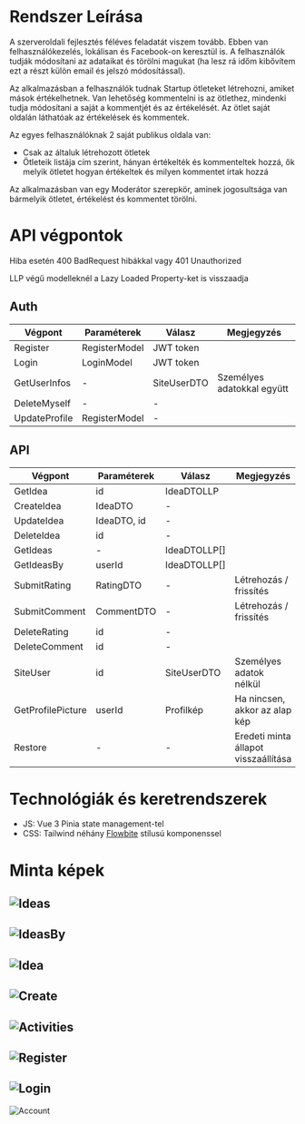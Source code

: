 # Rendszer Leírása
A szerveroldali fejlesztés féléves feladatát viszem tovább. Ebben van felhasználókezelés, lokálisan és Facebook-on keresztül is. A felhasználók tudják módosítani az adataikat és törölni magukat (ha lesz rá időm kibővítem ezt a részt külön email és jelszó módosítással).

Az alkalmazásban a felhasználók tudnak Startup ötleteket létrehozni, amiket mások értékelhetnek. Van lehetőség kommentelni is az ötlethez, mindenki tudja módosítani a saját a kommentjét és az értékelését. Az ötlet saját oldalán láthatóak az értékelések és kommentek.

Az egyes felhasználóknak 2 saját publikus oldala van:
* Csak az általuk létrehozott ötletek
* Ötleteik listája cím szerint, hányan értékelték és kommenteltek hozzá, ők melyik ötletet hogyan értékeltek és milyen kommentet írtak hozzá

Az alkalmazásban van egy Moderátor szerepkör, aminek jogosultsága van bármelyik ötletet, értékelést és kommentet törölni.

# API végpontok

Hiba esetén 400 BadRequest hibákkal vagy 401 Unauthorized

LLP végű modelleknél a Lazy Loaded Property-ket is visszaadja

## Auth

|Végpont      |Paraméterek  |Válasz      |Megjegyzés                |
|-------------|-------------|------------|--------------------------|
|Register     |RegisterModel|JWT token   |                          |
|Login        |LoginModel   |JWT token   |                          |
|GetUserInfos |-            |SiteUserDTO |Személyes adatokkal együtt|
|DeleteMyself |-            |-           |                          |
|UpdateProfile|RegisterModel|-           |                          |

## API

|Végpont          |Paraméterek  |Válasz      |Megjegyzés                          |
|-----------------|-------------|------------|------------------------------------|
|GetIdea          |id           |IdeaDTOLLP  |                                    |
|CreateIdea       |IdeaDTO      |-           |                                    |
|UpdateIdea       |IdeaDTO, id  |-           |                                    |
|DeleteIdea       |id           |-           |                                    |
|GetIdeas         |-            |IdeaDTOLLP[]|                                    |
|GetIdeasBy       |userId       |IdeaDTOLLP[]|                                    |
|SubmitRating     |RatingDTO    |-           |Létrehozás / frissítés              |
|SubmitComment    |CommentDTO   |-           |Létrehozás / frissítés              |
|DeleteRating     |id           |-           |                                    |
|DeleteComment    |id           |-           |                                    |
|SiteUser         |id           |SiteUserDTO |Személyes adatok nélkül             |
|GetProfilePicture|userId       |Profilkép   |Ha nincsen, akkor az alap kép       |
|Restore          |-            |-           |Eredeti minta állapot visszaállítása|

# Technológiák és keretrendszerek

* JS: Vue 3 Pinia state management-tel
* CSS: Tailwind néhány [Flowbite](https://flowbite.com/) stílusú komponenssel

# Minta képek

![Ideas](ExampleImages/Ideas.png)
---
![IdeasBy](ExampleImages/IdeasBy.png)
---
![Idea](ExampleImages/Idea.png)
---
![Create](ExampleImages/Create.png)
---
![Activities](ExampleImages/Activities.png)
---
![Register](ExampleImages/Register.png)
---
![Login](ExampleImages/Login.png)
---
![Account](ExampleImages/Account.png)